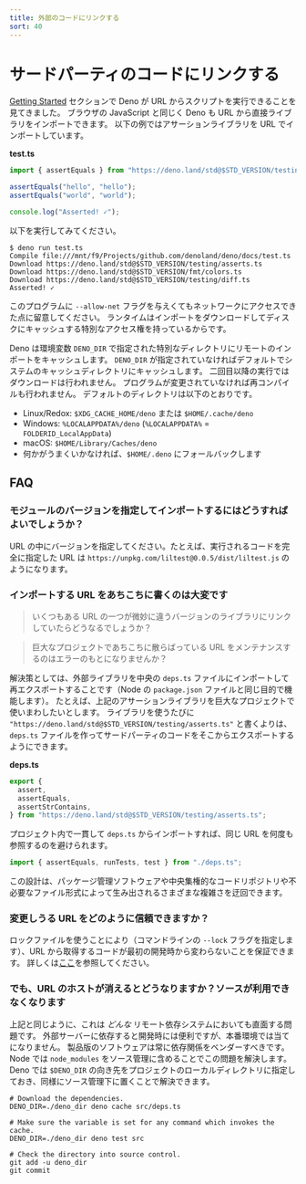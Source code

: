 ```yaml
---
title: 外部のコードにリンクする
sort: 40
---
```

<!-- L1..1
# Linking to third party code
-->

# サードパーティのコードにリンクする

<!-- L3..5
In the [Getting Started](./getting_started.md) section, we saw Deno could
execute scripts from URLs. Like browser JavaScript, Deno can import libraries
directly from URLs. This example uses a URL to import an assertion library:
-->

[Getting Started](./getting_started.md) セクションで Deno が URL からスクリプトを実行できることを見てきました。
ブラウザの JavaScript と同じく Deno も URL から直接ライブラリをインポートできます。
以下の例ではアサーションライブラリを URL でインポートしています。

<!-- L7..7
**test.ts**
-->

**test.ts**

<!-- L9..16
```ts
import { assertEquals } from "https://deno.land/std@$STD_VERSION/testing/asserts.ts";

assertEquals("hello", "hello");
assertEquals("world", "world");

console.log("Asserted! ✓");
```
-->

```ts
import { assertEquals } from "https://deno.land/std@$STD_VERSION/testing/asserts.ts";

assertEquals("hello", "hello");
assertEquals("world", "world");

console.log("Asserted! ✓");
```

<!-- L18..18
Try running this:
-->

以下を実行してみてください。

<!-- L20..27
```shell
$ deno run test.ts
Compile file:///mnt/f9/Projects/github.com/denoland/deno/docs/test.ts
Download https://deno.land/std@$STD_VERSION/testing/asserts.ts
Download https://deno.land/std@$STD_VERSION/fmt/colors.ts
Download https://deno.land/std@$STD_VERSION/testing/diff.ts
Asserted! ✓
```
-->

```shell
$ deno run test.ts
Compile file:///mnt/f9/Projects/github.com/denoland/deno/docs/test.ts
Download https://deno.land/std@$STD_VERSION/testing/asserts.ts
Download https://deno.land/std@$STD_VERSION/fmt/colors.ts
Download https://deno.land/std@$STD_VERSION/testing/diff.ts
Asserted! ✓
```

<!-- L29..31
Note that we did not have to provide the `--allow-net` flag for this program,
and yet it accessed the network. The runtime has special access to download
imports and cache them to disk.
-->

このプログラムに `--allow-net` フラグを与えくてもネットワークにアクセスできた点に留意してください。
ランタイムはインポートをダウンロードしてディスクにキャッシュする特別なアクセス権を持っているからです。

<!-- L33..37
Deno caches remote imports in a special directory specified by the `DENO_DIR`
environment variable. It defaults to the system's cache directory if `DENO_DIR`
is not specified. The next time you run the program, no downloads will be made.
If the program hasn't changed, it won't be recompiled either. The default
directory is:
-->

Deno は環境変数 `DENO_DIR` で指定された特別なディレクトリにリモートのインポートをキャッシュします。
`DENO_DIR` が指定されていなければデフォルトでシステムのキャッシュディレクトリにキャッシュします。
二回目以降の実行ではダウンロードは行われません。
プログラムが変更されていなければ再コンパイルも行われません。
デフォルトのディレクトリは以下のとおりです。

<!-- L39..42
- On Linux/Redox: `$XDG_CACHE_HOME/deno` or `$HOME/.cache/deno`
- On Windows: `%LOCALAPPDATA%/deno` (`%LOCALAPPDATA%` = `FOLDERID_LocalAppData`)
- On macOS: `$HOME/Library/Caches/deno`
- If something fails, it falls back to `$HOME/.deno`
-->

- Linux/Redox: `$XDG_CACHE_HOME/deno` または `$HOME/.cache/deno`
- Windows: `%LOCALAPPDATA%/deno` (`%LOCALAPPDATA%` = `FOLDERID_LocalAppData`)
- macOS: `$HOME/Library/Caches/deno`
- 何かがうまくいかなければ、`$HOME/.deno` にフォールバックします

<!-- L44..44
## FAQ
-->

## FAQ

<!-- L46..46
### How do I import a specific version of a module?
-->

### モジュールのバージョンを指定してインポートするにはどうすればよいでしょうか？

<!-- L48..49
Specify the version in the URL. For example, this URL fully specifies the code
being run: `https://unpkg.com/liltest@0.0.5/dist/liltest.js`.
-->

URL の中にバージョンを指定してください。たとえば、実行されるコードを完全に指定した URL は
`https://unpkg.com/liltest@0.0.5/dist/liltest.js`
のようになります。

<!-- L51..51
### It seems unwieldy to import URLs everywhere.
-->

### インポートする URL をあちこちに書くのは大変です

<!-- L53..53
> What if one of the URLs links to a subtly different version of a library?
-->

> いくつもある URL の一つが微妙に違うバージョンのライブラリにリンクしていたらどうなるでしょうか？

<!-- L55..55
> Isn't it error prone to maintain URLs everywhere in a large project?
-->

> 巨大なプロジェクトであちこちに散らばっている URL をメンテナンスするのはエラーのもとになりませんか？

<!-- L57..62
The solution is to import and re-export your external libraries in a central
`deps.ts` file (which serves the same purpose as Node's `package.json` file).
For example, let's say you were using the above assertion library across a large
project. Rather than importing
`"https://deno.land/std@$STD_VERSION/testing/asserts.ts"` everywhere, you could
create a `deps.ts` file that exports the third-party code:
-->

解決策としては、外部ライブラリを中央の `deps.ts` ファイルにインポートして再エクスポートすることです（Node の `package.json` ファイルと同じ目的で機能します）。
たとえば、上記のアサーションライブラリを巨大なプロジェクトで使いまわしたいとします。
ライブラリを使うたびに
`"https://deno.land/std@$STD_VERSION/testing/asserts.ts"`
と書くよりは、`deps.ts` ファイルを作ってサードパーティのコードをそこからエクスポートするようにできます。

<!-- L64..64
**deps.ts**
-->

**deps.ts**

<!-- L66..72
```ts
export {
  assert,
  assertEquals,
  assertStrContains,
} from "https://deno.land/std@$STD_VERSION/testing/asserts.ts";
```
-->

```ts
export {
  assert,
  assertEquals,
  assertStrContains,
} from "https://deno.land/std@$STD_VERSION/testing/asserts.ts";
```

<!-- L74..75
And throughout the same project, you can import from the `deps.ts` and avoid
having many references to the same URL:
-->

プロジェクト内で一貫して `deps.ts` からインポートすれば、同じ URL を何度も参照するのを避けられます。

<!-- L77..79
```ts
import { assertEquals, runTests, test } from "./deps.ts";
```
-->

```ts
import { assertEquals, runTests, test } from "./deps.ts";
```

<!-- L81..82
This design circumvents a plethora of complexity spawned by package management
software, centralized code repositories, and superfluous file formats.
-->

この設計は、パッケージ管理ソフトウェアや中央集権的なコードリポジトリや不必要なファイル形式によって生み出されるさまざまな複雑さを迂回できます。

<!-- L84..84
### How can I trust a URL that may change?
-->

### 変更しうる URL をどのように信頼できますか？

<!-- L86..89
By using a lock file (with the `--lock` command line flag), you can ensure that
the code pulled from a URL is the same as it was during initial development. You
can learn more about this
[here](./linking_to_external_code/integrity_checking.md).
-->

ロックファイルを使うことにより（コマンドラインの `--lock` フラグを指定します）、URL から取得するコードが最初の開発時から変わらないことを保証できます。
詳しくは[ここ](./linking_to_external_code/integrity_checking.md)を参照してください。

<!-- L91..91
### But what if the host of the URL goes down? The source won't be available.
-->

### でも、URL のホストが消えるとどうなりますか？ソースが利用できなくなります

<!-- L93..98
This, like the above, is a problem faced by _any_ remote dependency system.
Relying on external servers is convenient for development but brittle in
production. Production software should always vendor its dependencies. In Node
this is done by checking `node_modules` into source control. In Deno this is
done by pointing `$DENO_DIR` to some project-local directory at runtime, and
similarly checking that into source control:
-->

上記と同じように、これは _どんな_ リモート依存システムにおいても直面する問題です。
外部サーバーに依存すると開発時には便利ですが、本番環境では当てになりません。
製品版のソフトウェアは常に依存関係をベンダーすべきです。
Node では `node_modules` をソース管理に含めることでこの問題を解決します。
Deno では `$DENO_DIR` の向き先をプロジェクトのローカルディレクトリに指定しておき、同様にソース管理下に置くことで解決できます。

<!-- L100..110
```shell
# Download the dependencies.
DENO_DIR=./deno_dir deno cache src/deps.ts

# Make sure the variable is set for any command which invokes the cache.
DENO_DIR=./deno_dir deno test src

# Check the directory into source control.
git add -u deno_dir
git commit
```
-->

```shell
# Download the dependencies.
DENO_DIR=./deno_dir deno cache src/deps.ts

# Make sure the variable is set for any command which invokes the cache.
DENO_DIR=./deno_dir deno test src

# Check the directory into source control.
git add -u deno_dir
git commit
```
